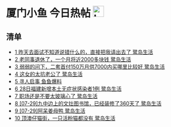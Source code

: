 # 厦门小鱼 今日热帖 <img src="https://file.ipadown.com/tophub/assets/images/media/bbs.xmfish.com.png_50x50.png" width="30" alt="Logo"></img>

## 清单

* [1 昨天去面试不知道说错什么的，直接把我请出去了 鹭岛生活](http://bbs.xmfish.com/read-htm-tid-17783914.html)
* [2 老同事退休了，一个月将近2000多块钱 鹭岛生活](http://bbs.xmfish.com/read-htm-tid-17784227.html)
* [3 弱弱的问下，二套首付150万月供7000内买哪里比较好 鹭岛生活](http://bbs.xmfish.com/read-htm-tid-17783963.html)
* [4 这女的太坑老公了 鹭岛生活](http://bbs.xmfish.com/read-htm-tid-17784447.html)
* [5 寻人启事 鱼鱼爆料](http://bbs.xmfish.com/read-htm-tid-17784362.html)
* [6 28日福建新增本土无症状感染者1例 鹭岛生活](http://bbs.xmfish.com/read-htm-tid-17784009.html)
* [7 职场还是不要太玻璃心了 鹭岛生活](http://bbs.xmfish.com/read-htm-tid-17784232.html)
* [8 [07-29]九中边上的文灶图书馆，已经装修了360天了 鹭岛生活](http://bbs.xmfish.com/read-htm-tid-17783987.html)
* [9 [07-29]阿呆姜母鸭 鹭岛生活](http://bbs.xmfish.com/read-htm-tid-17784370.html)
* [10 顶澳仔猫街，一只活粉猫都没有 鹭岛生活](http://bbs.xmfish.com/read-htm-tid-17784153.html)
